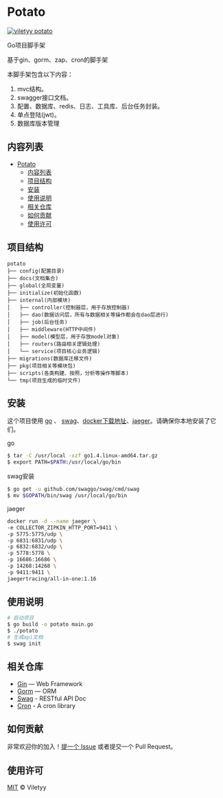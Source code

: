 <!--
 * @Date: 2021-03-21 19:54:57
 * @LastEditors: viletyy
 * @LastEditTime: 2021-07-09 14:48:06
 * @FilePath: /potato/README.md
-->
# Potato

[![viletyy potato](https://img.shields.io/badge/readme%20style-standard-brightgreen.svg?style=flat-square)](https://github.com/viletyy/potato)

Go项目脚手架

基于gin、gorm、zap、cron的脚手架

本脚手架包含以下内容：

1. mvc结构。
2. swagger接口文档。
3. 配置、数据库、redis、日志、工具库、后台任务封装。
4. 单点登陆(jwt)。
5. 数据库版本管理

## 内容列表

- [Potato](#potato)
  - [内容列表](#内容列表)
  - [项目结构](#项目结构)
  - [安装](#安装)
  - [使用说明](#使用说明)
  - [相关仓库](#相关仓库)
  - [如何贡献](#如何贡献)
  - [使用许可](#使用许可)

## 项目结构
```
potato
├── config(配置目录)
├── docs(文档集合)
├── global(全局变量)
├── initialize(初始化函数)
├── internal(内部模块)
│   ├── controller(控制器层，用于存放控制器)
│   ├── dao(数据访问层，所有与数据相关等操作都会在dao层进行)
│   ├── job(后台任务)
│   ├── middleware(HTTP中间件)
│   ├── model(模型层，用于存放model对象)
│   ├── routers(路由相关逻辑处理)
│   └── service(项目核心业务逻辑)
├── migrations(数据库迁移文件)
├── pkg(项目相关等模块包)
├── scripts(各类构建、按照，分析等操作等脚本)
└── tmp(项目生成的临时文件)
```

## 安装

这个项目使用 [go](https://golang.org/) 、 [swag](https://github.com/swaggo/swag)、[docker](https://www.docker.com/)[下载地址](https://www.docker.com/products/docker-desktop)、[jaeger](https://www.jaegertracing.io/)。请确保你本地安装了它们。

go
```sh
$ tar -C /usr/local -xzf go1.4.linux-amd64.tar.gz
$ export PATH=$PATH:/usr/local/go/bin
```

swag安装
```sh
$ go get -u github.com/swaggo/swag/cmd/swag 
$ mv $GOPATH/bin/swag /usr/local/go/bin          
```

jaeger
```sh
docker run -d --name jaeger \                                                             
-e COLLECTOR_ZIPKIN_HTTP_PORT=9411 \
-p 5775:5775/udp \
-p 6831:6831/udp \
-p 6832:6832/udp \
-p 5778:5778 \
-p 16686:16686 \
-p 14268:14268 \
-p 9411:9411 \
jaegertracing/all-in-one:1.16
```

## 使用说明

```sh
# 启动项目
$ go build -o potato main.go
$ ./potato
# 生成api文档
$ swag init
```

## 相关仓库

- [Gin](https://github.com/gin-gonic/gin) — Web Framework
- [Gorm](https://github.com/jinzhu/gorm) — ORM
- [Swag](https://github.com/swaggo/swag) - RESTful API Doc
- [Cron](https://github.com/robfig/cron) - A cron library

## 如何贡献

非常欢迎你的加入！[提一个 Issue](https://github.com/viletyy/potato/issues/new) 或者提交一个 Pull Request。


## 使用许可

[MIT](LICENSE) © Viletyy
